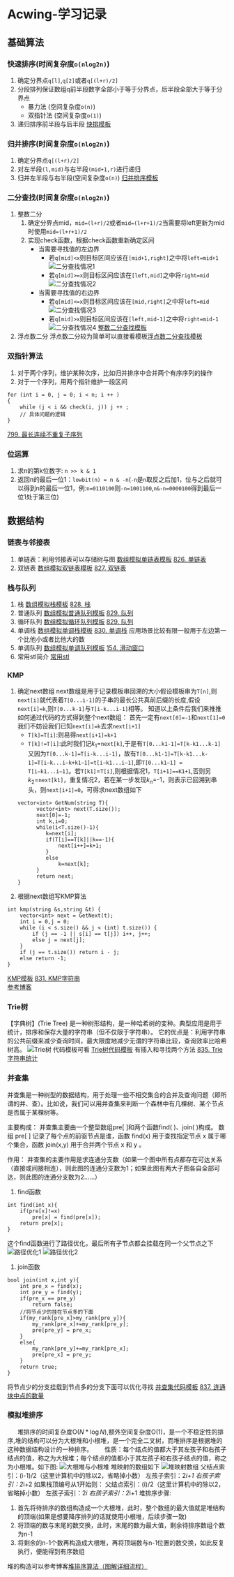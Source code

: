 # Acwing-学习记录
## 基础算法
### 快速排序(时间复杂度`o(nlog2n)`)
1. 确定分界点`q[l]`,`q[2]`或者`q[(l+r)/2]`
2. 分段排列保证数组q前半段数字全部小于等于分界点，后半段全部大于等于分界点
   * 暴力法 (空间复杂度`o(n)`)
   * 双指针法 (空间复杂度`o(1)`)
3. 递归排序前半段与后半段
[快排模板](./代码模板/基础算法/快排.cpp)
### 归并排序(时间复杂度`o(nlog2n)`)
1. 确定分界点`q[(l+r)/2]`
2. 对左半段`(l,mid)`与右半段`(mid+1,r)`进行递归
3. 归并左半段与右半段(空间复杂度`o(n)`)
[归并排序模板](./代码模板/基础算法/归并排序.cpp)
### 二分查找(时间复杂度`o(nlog2n)`)
1. 整数二分
   1. 确定分界点mid，`mid=(l+r)/2`或者`mid=(l+r+1)/2`当需要将left更新为mid时使用`mid=(l+r+1)/2`
   2. 实现check函数，根据check函数重新确定区间
      + 当需要寻找值的左边界
        + 若`q[mid]<x`则目标区间应该在`[mid+1,right]`之中将`left=mid+1`![二分查找情况1](./图片/整数二分1.jpg)
        + 若`q[mid]>=x`则目标区间应该在`[left,mid]`之中将`right=mid`![二分查找情况2](./图片/整数二分2.jpg)
      + 当需要寻找值的右边界
        + 若`q[mid]<=x`则目标区间应该在`[mid,right]`之中将`left=mid`![二分查找情况3](./图片/整数二分3.jpg)
        + 若`q[mid]>x`则目标区间应该在`[left,mid-1]`之中将`right=mid-1`![二分查找情况4](./图片/整数二分4.jpg)
[整数二分查找模板](./代码模板/基础算法/整数二分查找.cpp)   
2. 浮点数二分
   浮点数二分较为简单可以直接看模板[浮点数二分查找模板](./代码模板/基础算法/浮点数二分.cpp) 
### 双指针算法
1. 对于两个序列，维护某种次序，比如归并排序中合并两个有序序列的操作
2. 对于一个序列，用两个指针维护一段区间
```
for (int i = 0, j = 0; i < n; i ++ )
{
    while (j < i && check(i, j)) j ++ ;
    // 具体问题的逻辑
}
```
[799. 最长连续不重复子序列](https://www.acwing.com/problem/content/description/801/)

### 位运算
1. 求n的第k位数字: `n >> k & 1`
2. 返回n的最后一位1：`lowbit(n) = n & -n`(`-n`是`n`取反之后加1，位与之后就可以得到n的最后一位1，例:`n=0110100`则`-n=1001100`,`n&-n=0000100`得到最后一位1处于第三位)

## 数据结构
### 链表与邻接表
1. 单链表：利用邻接表可以存储树与图
   [数组模拟单链表模板](./代码模板/数据结构/数组模拟单链表.cpp)
   [826. 单链表](https://www.acwing.com/problem/content/828/)
2. 双链表
   [数组模拟双链表模板](./代码模板/数据结构/数组模拟双链表.cpp)
   [827. 双链表](https://www.acwing.com/problem/content/829/)
### 栈与队列
1. 栈
   [数组模拟栈模板](./代码模板/数据结构/数组模拟栈.cpp)
   [828. 栈](https://www.acwing.com/problem/content/830/)
2. 普通队列
   [数组模拟普通队列模板](./代码模板/数据结构/数组模拟普通队列.cpp)
   [829. 队列](https://www.acwing.com/problem/content/831/)
3. 循环队列
   [数组模拟循环队列模板](./代码模板/数据结构/数组模拟循环队列.cpp)
   [829. 队列](https://www.acwing.com/problem/content/831/)
4. 单调栈
   [数组模拟单调栈模板](./代码模板/数据结构/数组模拟单调栈.cpp)
   [830. 单调栈](https://www.acwing.com/problem/content/832/)
   应用场景比较有限一般用于左边第一个比他小或者比他大的数
5. 单调队列
   [数组模拟单调队列模板](./代码模板/数据结构/数组模拟单调队列.cpp)
   [154. 滑动窗口 ](https://www.acwing.com/problem/content/156/)
6. 常用stl简介
   [常用stl](./代码模板/数据结构/常用stl.md)
### KMP
1. 确定next数组
  next数组是用于记录模板串回溯的大小假设模板串为```T[n]```,则```next[i]```就代表着```T[0...i-1]```的子串的最长公共真前后缀的长度,假设```next[i]=k```,则```T[0...k-1]```与```T[i-k...i-1]```相等。
  知道以上条件后我们来推推如何通过代码的方式得到整个next数组：
  首先一定有```next[0]=-1```和```next[1]=0```我们不妨设我们已知```next[i]=k```去求```next[i+1]```
   * ```T[k]=T[i]```:则易得```next[i+1]=k+1```
   * ```T[k]!=T[i]```:此时我们记$k_1$=```next[k]```,于是有```T[0...k1-1]=T[k-k1...k-1]```又因为```T[0...k-1]=T[i-k...i-1]```，故有```T[0...k1-1]=T[k-k1...k-1]=T[i−k...i−k+k1​−1]=t[i−k1​...i−1]```,即```T[0...k1−1] = T[i−k1...i−1]```。若```T[k1]```=```T[i]```,则根据情况1，```T[i+1]==K1+1```,否则另$k_2$=```next[k1]```，重复情况2，若在某一步发现$k_n$=-1，则表示已回溯到串头，则```next[i+1]=0```。可得求next数组如下
   ```
   vector<int> GetNum(string T){
         vector<int> next(T.size());
         next[0]=-1;
         int k,i=0;
         while(i<T.size()-1){
            k=next[i];
            if(T[i]==T[k]||k==-1){
                next[i++]=k+1;
            }
            else
                k=next[k];
         }
         return next;
   }
   ```
2. 根据next数组写KMP算法
```
int kmp(string &s,string &t) {
    vector<int> next = GetNext(t);
    int i = 0,j = 0;
    while (i < s.size() && j < (int) t.size()) {
        if (j == -1 || s[i] == t[j]) i++, j++;
        else j = next[j];
    }
    if (j == t.size()) return i - j;
    else return -1;
}
```
[KMP模板](./代码模板/数据结构/KMP.cpp)
[831. KMP字符串](https://www.acwing.com/problem/content/833/)  
[参考博客](https://blog.csdn.net/raelum/article/details/128823560)

### Trie树
【字典树】(Trie Tree) 是一种树形结构，是一种哈希树的变种。典型应用是用于统计，排序和保存大量的字符串（但不仅限于字符串）。
它的优点是：利用字符串的公共前缀来减少查询时间，最大限度地减少无谓的字符串比较，查询效率比哈希树高。
![Trie树](./图片/Trie树.jpg)
代码模板可看
[Trie树代码模板](./代码模板/数据结构/Trie树.cpp)
有插入和寻找两个方法
[835. Trie字符串统计](https://www.acwing.com/problem/content/837/)

### 并查集
并查集是一种树型的数据结构，用于处理一些不相交集合的合并及查询问题（即所谓的并、查）。比如说，我们可以用并查集来判断一个森林中有几棵树、某个节点是否属于某棵树等。

主要构成：
并查集主要由一个整型数组pre[ ]和两个函数find( )、join( )构成。
数组 pre[ ] 记录了每个点的前驱节点是谁，函数 find(x) 用于查找指定节点 x 属于哪个集合，函数 join(x,y) 用于合并两个节点 x 和 y 。

作用：
并查集的主要作用是求连通分支数（如果一个图中所有点都存在可达关系（直接或间接相连），则此图的连通分支数为1；如果此图有两大子图各自全部可达，则此图的连通分支数为2……）

1. find函数
```
int find(int x){
    if(pre[x]!=x)
        pre[x] = find(pre[x]);
    return pre[x];
}
```
这个find函数进行了路径优化，最后所有子节点都会挂载在同一个父节点之下
![路径优化1](./图片/find函数路径优化.jpg)
![路径优化2](./图片/find函数路径优化2.jpg)
1. join函数
```
bool join(int x,int y){
    int pre_x = find(x);
    int pre_y = find(y);
    if(pre_x == pre_y)
        return false;
    //将节点少的挂在节点多的下面
    if(my_rank[pre_x]>my_rank[pre_y]){
        my_rank[pre_x]+=my_rank[pre_y];
        pre[pre_y] = pre_x;
    }
    else{
        my_rank[pre_y]+=my_rank[pre_x];
        pre[pre_x] = pre_y;
    }
    return true;
}
```
将节点少的分支挂载到节点多的分支下面可以优化寻找
[并查集代码模板](./代码模板/数据结构/并查集.cpp)
[837. 连通块中点的数量](https://www.acwing.com/problem/content/839/)

### 模拟堆排序
$~~~~~~$堆排序的时间复杂度O($N*\log{N}$),额外空间复杂度O(1)，是一个不稳定性的排序,堆的结构可以分为大根堆和小根堆，是一个完全二叉树，而堆排序是根据堆的这种数据结构设计的一种排序。
$~~~~~~$性质：每个结点的值都大于其左孩子和右孩子结点的值，称之为大根堆；每个结点的值都小于其左孩子和右孩子结点的值，称之为小根堆。如下图:
![大根堆与小根堆](./图片/大根堆与小根堆.jpg)
堆映射的数组如下
![堆映射数组](./图片/堆映射数组.jpg)
父结点索引：(i-1)/2（这里计算机中的除以2，省略掉小数）
左孩子索引：2*i+1
右孩子索引：2*i+2
如果栈顶编号从1开始则：
父结点索引：(i)/2（这里计算机中的除以2，省略掉小数）
左孩子索引：2*i
右孩子索引：2*i+1
堆排序步骤:
1. 首先将待排序的数组构造成一个大根堆，此时，整个数组的最大值就是堆结构的顶端(如果是想要降序排列的话就使用小根堆，后续步骤一致)
2. 将顶端的数与末尾的数交换，此时，末尾的数为最大值，剩余待排序数组个数为n-1
3. 将剩余的n-1个数再构造成大根堆，再将顶端数与n-1位置的数交换，如此反复执行，便能得到有序数组

堆的构造可以参考博客[堆排序算法（图解详细流程）](https://blog.csdn.net/u010452388/article/details/81283998)
